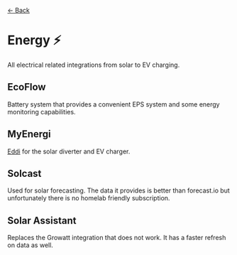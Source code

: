 [<- Back](README.md)
# Energy ⚡
All electrical related integrations from solar to EV charging.

## EcoFlow
Battery system that provides a convenient EPS system and some energy monitoring capabilities.

## MyEnergi
[Eddi](https://github.com/CJNE/ha-myenergi) for the solar diverter and EV charger.

## Solcast
Used for solar forecasting. The data it provides is better than forecast.io but unfortunately there is no homelab friendly subscription.

## Solar Assistant
Replaces the Growatt integration that does not work. It has a faster refresh on data as well.
